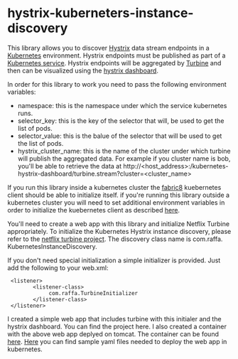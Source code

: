 # hystrix-kuberneters-instance-discovery

This library allows you to discover [Hystrix](https://github.com/Netflix/Hystrix) data stream endpoints in a [Kubernetes](http://kubernetes.io/) environment.
Hystrix endpoints must be published as part of a [Kubernetes service](http://kubernetes.io/v1.1/docs/user-guide/services.html).
Hystrix endpoints will be aggregated by [Turbine](https://github.com/Netflix/Turbine/wiki) and then can be visualized using the [hystrix dashboard](https://github.com/Netflix/Hystrix/tree/master/hystrix-dashboard).

In order for this library to work you need to pass the following environment variables:
 * namespace: this is the namespace under which the service kubernetes runs.
 * selector_key: this is the key of the selector that will, be used to get the list of pods.
 * selector_value: this is the balue of the selector that will be used to get the list of pods.
 * hystrix\_cluster\_name: this is the name of the cluster under which turbine will publish the aggregated data. For example if you cluster name is bob, you'll be able to retrieve the data at http://<host_address>:<port>/kubernetes-hystrix-dashboard/turbine.stream?cluster=<cluster_name>
 
If you run this library inside a kubernetes cluster the [fabric8](http://fabric8.io/) kuebernetes client should be able to initialize itself. if you're running this library outside a kubernetes cluster you will need to set additional environment variables in order to initialize the kuebernetes client as described [here](https://github.com/fabric8io/kubernetes-client).
 
You'll need to create a web app with this library and initialize Netflix Turbine appropriately. To initialize the Kubernetes Hystrix instance discovery, please refer to the [netflix turbine project](https://github.com/Netflix/Turbine/wiki). The discovery class name is com.raffa. KubernetesInstanceDiscovery.

If you don't need special initialization a simple initializer is provided. Just add the following to your web.xml:
 
	 <listener>
			<listener-class>
	             com.raffa.TurbineInitializer 
	        </listener-class>       
	 </listener>

I created a simple web app that includes turbine with this initialer and the hystrix dashboard.
You can find the project here.
I also created a container with the above web app deplyed on tomcat. The container can be found [here](https://hub.docker.com/r/raffaelespazzoli/kubernetes-hystrix-dashboard/).
[Here](https://github.com/raffaelespazzoli/hystrix-kuberneters-instance-discovery/tree/master/kubernetes-hystrix-dashboard/src/main/kubernetes) you can find sample yaml files needed to deploy the web app in kubernetes.
